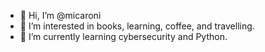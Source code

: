 - 👋 Hi, I’m @micaroni
- 👀 I’m interested in books, learning, coffee, and travelling.
- 🌱 I’m currently learning cybersecurity and Python.

<!---
micaroni/micaroni is a ✨ special ✨ repository because its `README.md` (this file) appears on your GitHub profile.
You can click the Preview link to take a look at your changes.
--->
